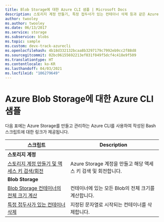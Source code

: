 ```yaml
---
title: Blob Storage에 대한 Azure CLI 샘플 | Microsoft Docs
description: 스토리지 계정 만들기, 특정 접두사가 있는 컨테이너 삭제 등과 같은 Azure Blob Storage를 사용하는 Azure CLI 샘플에 대한 링크를 참조하세요.
author: twooley
ms.author: twooley
ms.date: 06/13/2017
ms.service: storage
ms.subservice: blobs
ms.topic: sample
ms.custom: devx-track-azurecli
ms.openlocfilehash: 4b18d332132bcaa8b3297179c7992eb9cc2f88d8
ms.sourcegitcommit: 02bc06155692213ef031f049f5dcf4c418e9f509
ms.translationtype: HT
ms.contentlocale: ko-KR
ms.lasthandoff: 04/03/2021
ms.locfileid: "106279649"
---
```

# <a name="azure-cli-samples-for-azure-blob-storage"></a>Azure Blob Storage에 대한 Azure CLI 샘플

다음 표에는 Azure Storage를 만들고 관리하는 Azure CLI를 사용하여 작성된 Bash 스크립트에 대한 링크가 제공됩니다.

| 스크립트 | Description |
|---|---|
|**스토리지 계정**||
| [스토리지 계정 만들기 및 액세스 키 검색/회전](../scripts/storage-common-rotate-account-keys-cli.md?toc=%2fcli%2fazure%2ftoc.json) | Azure Storage 계정을 만들고 해당 액세스 키 검색 및 회전합니다. |
|**Blob Storage**||
| [Blob Storage 컨테이너의 전체 크기 계산](../scripts/storage-blobs-container-calculate-size-cli.md?toc=%2fcli%2fazure%2ftoc.json) | 컨테이너에 있는 모든 Blob의 전체 크기를 계산합니다. |
| [특정 접두사가 있는 컨테이너 삭제](../scripts/storage-blobs-container-delete-by-prefix-cli.md?toc=%2fcli%2fazure%2ftoc.json) | 지정된 문자열로 시작되는 컨테이너를 삭제합니다. |
